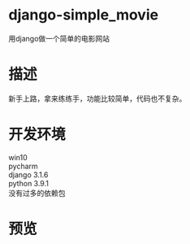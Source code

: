 # django-simple_movie
用django做一个简单的电影网站<br>
# 描述
新手上路，拿来练练手，功能比较简单，代码也不复杂。
# 开发环境
win10<br>
pycharm<br>
django 3.1.6<br>
python 3.9.1<br>
没有过多的依赖包
# 预览
